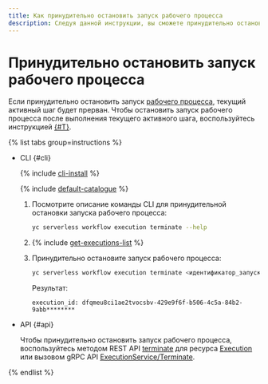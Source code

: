 ```yaml
---
title: Как принудительно остановить запуск рабочего процесса
description: Следуя данной инструкции, вы сможете принудительно остановить запуск рабочего процесса.
---
```


# Принудительно остановить запуск рабочего процесса

Если принудительно остановить запуск [рабочего процесса](../../../concepts/workflows/workflow.md), текущий активный шаг будет прерван. Чтобы остановить запуск рабочего процесса после выполнения текущего активного шага, воспользуйтесь инструкцией [{#T}](stop.md).

{% list tabs group=instructions %}

- CLI {#cli}

  {% include [cli-install](../../../../_includes/cli-install.md) %}

  {% include [default-catalogue](../../../../_includes/default-catalogue.md) %}

  1. Посмотрите описание команды CLI для принудительной остановки запуска рабочего процесса:

      ```bash
      yc serverless workflow execution terminate --help
      ```

  1. {% include [get-executions-list](../../../../_includes/serverless-integrations/get-executions-list.md) %}
  1. Принудительно остановите запуск рабочего процесса:

      ```bash
      yc serverless workflow execution terminate <идентификатор_запуска_рабочего_процесса>
      ```

      Результат:

      ```text
      execution_id: dfqmeu8ci1ae2tvocsbv-429e9f6f-b506-4c5a-84b2-9abb********
      ```

- API {#api}

  Чтобы принудительно остановить запуск рабочего процесса, воспользуйтесь методом REST API [terminate](../../../workflows/api-ref/Execution/terminate.md) для ресурса [Execution](../../../workflows/api-ref/Execution/index.md) или вызовом gRPC API [ExecutionService/Terminate](../../../workflows/api-ref/grpc/Execution/terminate.md).

{% endlist %}